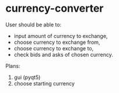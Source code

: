 # currency-converter

User should be able to:
- input amount of currency to exchange,
- choose currency to exchange from, 
- choose currency to exchange to, 
- check bids and asks of chosen currency.

Plans:
1) gui (pyqt5)
2) choose starting currency

